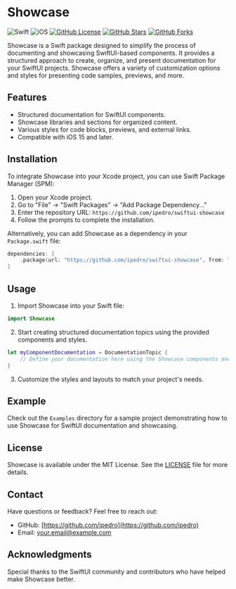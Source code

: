 # Showcase

![Swift](https://img.shields.io/badge/Swift-5.7-orange.svg)
![iOS](https://img.shields.io/badge/iOS-15%2B-blue.svg)
[![GitHub License](https://img.shields.io/github/license/ipedro/swiftui-showcase)](https://github.com/ipedro/swiftui-showcase/blob/main/LICENSE)
[![GitHub Stars](https://img.shields.io/github/stars/ipedro/swiftui-showcase)](https://github.com/ipedro/swiftui-showcase/stargazers)
[![GitHub Forks](https://img.shields.io/github/forks/ipedro/swiftui-showcase)](https://github.com/ipedro/swiftui-showcase/network/members)

Showcase is a Swift package designed to simplify the process of documenting and showcasing SwiftUI-based components. It provides a structured approach to create, organize, and present documentation for your SwiftUI projects. Showcase offers a variety of customization options and styles for presenting code samples, previews, and more.

## Features

- Structured documentation for SwiftUI components.
- Showcase libraries and sections for organized content.
- Various styles for code blocks, previews, and external links.
- Compatible with iOS 15 and later.

## Installation

To integrate Showcase into your Xcode project, you can use Swift Package Manager (SPM):

1. Open your Xcode project.
2. Go to "File" -> "Swift Packages" -> "Add Package Dependency..."
3. Enter the repository URL: `https://github.com/ipedro/swiftui-showcase`
4. Follow the prompts to complete the installation.

Alternatively, you can add Showcase as a dependency in your `Package.swift` file:

```swift
dependencies: [
    .package(url: "https://github.com/ipedro/swiftui-showcase", from: "0.3.0")
]
```

## Usage

1. Import Showcase into your Swift file:

```swift
import Showcase
```

2. Start creating structured documentation topics using the provided components and styles.

```swift
let myComponentDocumentation = DocumentationTopic {
    // Define your documentation here using the Showcase components and styles.
}
```

3. Customize the styles and layouts to match your project's needs.

## Example

Check out the `Examples` directory for a sample project demonstrating how to use Showcase for SwiftUI documentation and showcasing.

## License

Showcase is available under the MIT License. See the [LICENSE](https://github.com/ipedro/swiftui-showcase/blob/main/LICENSE) file for more details.

## Contact

Have questions or feedback? Feel free to reach out:

- GitHub: [https://github.com/ipedro](https://github.com/ipedro)
- Email: [your.email@example.com](mailto:your.email@example.com)

## Acknowledgments

Special thanks to the SwiftUI community and contributors who have helped make Showcase better.

```
